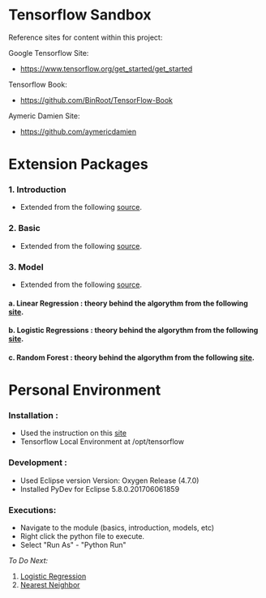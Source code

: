 # Tensorflow Sandbox

Reference sites for content within this project:

Google Tensorflow Site:
- https://www.tensorflow.org/get_started/get_started

Tensorflow Book:
- https://github.com/BinRoot/TensorFlow-Book

Aymeric Damien Site:
- https://github.com/aymericdamien


# Extension Packages
### 1. Introduction
- Extended from the following [source](https://github.com/aymericdamien/TensorFlow-Examples/tree/master/examples/1_Introduction).

### 2. Basic
- Extended from the following [source](https://github.com/aymericdamien/TensorFlow-Examples/tree/master/examples/2_BasicModels).

### 3. Model
- Extended from the following [source](https://github.com/aymericdamien/TensorFlow-Examples/tree/master/notebooks/2_BasicModels).
#### a. Linear Regression : theory behind the algorythm from the following [site](https://en.wikipedia.org/wiki/Linear_regression).
#### b. Logistic Regressions : theory behind the algorythm from the following [site](https://en.wikipedia.org/wiki/Logistic_regression).
#### c. Random Forest : theory behind the algorythm from the following [site](https://en.wikipedia.org/wiki/Random_forest).


# Personal Environment

### Installation : 
- Used the instruction on this [site](https://www.tensorflow.org/install/install_mac)
- Tensorflow Local Environment at /opt/tensorflow

### Development :
- Used Eclipse version Version: Oxygen Release (4.7.0)
- Installed PyDev for Eclipse 5.8.0.201706061859

### Executions:
- Navigate to the module (basics, introduction, models, etc)
- Right click the python file to execute.
- Select "Run As" - "Python Run" 


_To Do Next:_
1. [Logistic Regression](https://github.com/aymericdamien/TensorFlow-Examples/tree/master/notebooks/2_BasicModels)
2. [Nearest Neighbor](https://github.com/aymericdamien/TensorFlow-Examples/tree/master/notebooks/2_BasicModels)
